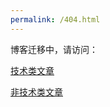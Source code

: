 ```yaml
---
permalink: /404.html
---
```


博客迁移中，请访问：

[技术类文章](https://tech.coderhuo.tech)

[非技术类文章](https://life.coderhuo.tech)

